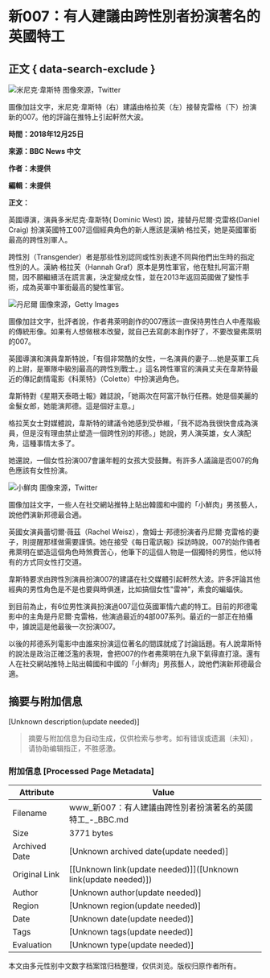 # 新007：有人建議由跨性別者扮演著名的英國特工

## 正文 { data-search-exclude }


![米尼克·韋斯特](https://ichef.bbci.co.uk/ace/ws/640/cpsprodpb/11214/production/_104946107_5.jpg.webp)
图像來源，Twitter

圖像加註文字，米尼克·韋斯特（右）建議由格拉芙（左）接替克雷格（下）扮演新的007。他的評論在推特上引起軒然大波。

**時間：2018年12月25日**

**來源：BBC News 中文**

**作者：未提供**

**編輯：未提供**

**正文：**

英國導演，演員多米尼克·韋斯特( Dominic West) 說，接替丹尼爾·克雷格(Daniel Craig) 扮演英國特工007這個經典角色的新人應該是漢納·格拉芙，她是英國軍銜最高的跨性別軍人。

跨性別（Transgender）者是那些性別認同或性別表達不同與他們出生時的指定性別的人。漢納·格拉芙（Hannah Graf）原本是男性軍官，他在駐扎阿富汗期間，因不願繼續活在謊言裏，決定變成女性，並在2013年返回英國做了變性手術，成為英軍中軍銜最高的變性軍官。

![丹尼爾](https://ichef.bbci.co.uk/ace/ws/640/cpsprodpb/79BC/production/_104946113_a2354b40-b6e8-4af7-a51b-32e26bb9d692.jpg.webp)
圖像來源，Getty Images

圖像加註文字，批評者說，作者弗萊明創作的007應該一直保持男性白人中產階級的傳統形像。如果有人想做根本改變，就自己去寫劇本創作好了，不要改變弗萊明的007。

英國導演和演員韋斯特說，「有個非常酷的女性，一名演員的妻子….她是英軍工兵的上尉，是軍隊中級別最高的跨性別戰士。」這名跨性軍官的演員丈夫在韋斯特最近的傳記劇情電影《科萊特》（Colette）中扮演過角色。

韋斯特對《星期天泰晤士報》雜誌說，「她兩次在阿富汗執行任務。她是個美麗的金髮女郎，她能演邦德。這是個好主意。」

格拉芙女士對媒體說，韋斯特的建議令她感到受恭維，「我不認為我很快會成為演員，但是沒有理由禁止塑造一個跨性別的邦德。」她說，男人演英雄，女人演配角，這種事情太多了。

她還說，一個女性扮演007會讓年輕的女孩大受鼓舞。有許多人議論是否007的角色應該有女性扮演。

![小鮮肉](https://ichef.bbci.co.uk/ace/ws/640/cpsprodpb/2B9C/production/_104946111_4.jpg.webp)
圖像來源，Twitter

圖像加註文字，一些人在社交網站推特上貼出韓國和中國的「小鮮肉」男孩藝人，說他們演新邦德最合適。

英國女演員蕾切爾·薇茲（Rachel Weisz），詹姆士·邦德扮演者丹尼爾·克雷格的妻子，則提醒那樣做需要謹慎。她在接受《每日電訊報》採訪時說，007的始作俑者弗萊明在塑造這個角色時煞費苦心，他筆下的這個人物是一個獨特的男性，他以特有的方式同女性打交道。

韋斯特要求由跨性別演員扮演007的建議在社交媒體引起軒然大波。許多評論其他經典的男性角色是不是也要與時俱進，比如搞個女性"雷神"，素食的蝙蝠俠。

到目前為止，有6位男性演員扮演過007這位英國軍情六處的特工。目前的邦德電影中的主角是丹尼爾·克雷格，他演過最近的4部007系列。最近的一部正在拍攝中，據說這是他最後一次扮演007。

以後的邦德系列電影中由誰來扮演這位著名的間諜就成了討論話題。有人說韋斯特的說法是政治正確泛濫的表現，會把007的作者弗萊明在九泉下氣得直打滾。還有人在社交網站推特上貼出韓國和中國的「小鮮肉」男孩藝人，說他們演新邦德最合適。
<!-- tcd_original_link https://www.bbc.com/zhongwen/trad/uk-46681054 -->


## 摘要与附加信息

<!-- tcd_abstract -->
[Unknown description(update needed)]
<!-- tcd_abstract_end -->

> 摘要与附加信息为自动生成，仅供检索与参考。如有错误或遗漏（未知），请协助编辑指正，不胜感激。

### 附加信息 [Processed Page Metadata]

| Attribute       | Value                                  |
|-----------------|----------------------------------------|
| Filename        | www_新007：有人建議由跨性別者扮演著名的英國特工_-_BBC.md                             |
| Size            | 3771 bytes                           |
| Archived Date   | [Unknown archived date(update needed)]                             |
| Original Link   | [[Unknown link(update needed)]]([Unknown link(update needed)])                       |
| Author          | [Unknown author(update needed)]                               |
| Region          | [Unknown region(update needed)]                               |
| Date            | [Unknown date(update needed)]                                 |
| Tags            | [Unknown tags(update needed)]                                 |
| Evaluation            | [Unknown type(update needed)]                                 |
<!-- tcd_table_end -->

本文由多元性别中文数字档案馆归档整理，仅供浏览。版权归原作者所有。
